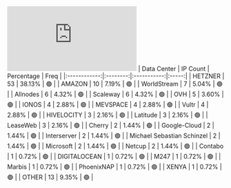 ![Diagramm](https://github.com/111STAVR111/props/blob/main/Celestia/Testnet/Decentralization/1/README.md)
| Data Center | IP Count | Percentage | Freq |
|:------------:|:--------:|:-----------:|:-----:|
| HETZNER | 53 | 38.13% | 🟢 |
| AMAZON | 10 | 7.19% | 🟢 |
| WorldStream | 7 | 5.04% | 🟢 |
| Allnodes | 6 | 4.32% | 🟢 |
| Scaleway | 6 | 4.32% | 🟢 |
| OVH | 5 | 3.60% | 🟢 |
| IONOS | 4 | 2.88% | 🟢 |
| MEVSPACE | 4 | 2.88% | 🟢 |
| Vultr | 4 | 2.88% | 🟢 |
| HIVELOCITY | 3 | 2.16% | 🟢 |
| Latitude | 3 | 2.16% | 🟢 |
| LeaseWeb | 3 | 2.16% | 🟢 |
| Cherry | 2 | 1.44% | 🟢 |
| Google-Cloud | 2 | 1.44% | 🟢 |
| Interserver | 2 | 1.44% | 🟢 |
| Michael Sebastian Schinzel | 2 | 1.44% | 🟢 |
| Microsoft | 2 | 1.44% | 🟢 |
| Netcup | 2 | 1.44% | 🟢 |
| Contabo | 1 | 0.72% | 🟢 |
| DIGITALOCEAN | 1 | 0.72% | 🟢 |
| M247 | 1 | 0.72% | 🟢 |
| Marbis | 1 | 0.72% | 🟢 |
| PhoenixNAP | 1 | 0.72% | 🟢 |
| XENYA | 1 | 0.72% | 🟢 |
| OTHER | 13 | 9.35% | 🟢 |